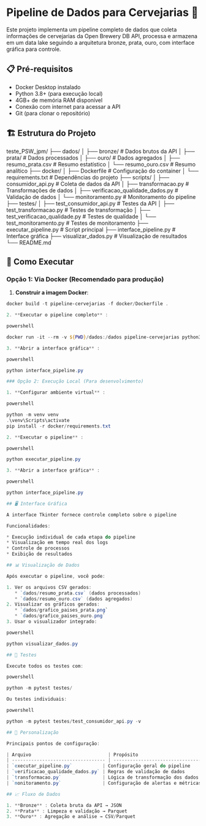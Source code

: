
# Pipeline de Dados para Cervejarias 🍺

Este projeto implementa um pipeline completo de dados que coleta informações de cervejarias da Open Brewery DB API, processa e armazena em um data lake seguindo a arquitetura bronze, prata, ouro, com interface gráfica para controle.

## 📋 Pré-requisitos

* Docker Desktop instalado
* Python 3.8+ (para execução local)
* 4GB+ de memória RAM disponível
* Conexão com internet para acessar a API
* Git (para clonar o repositório)

## 🏗️ Estrutura do Projeto

teste_PSW_jpm/
├── dados/
│ ├── bronze/ # Dados brutos da API
│ ├── prata/ # Dados processados
│ ├── ouro/ # Dados agregados
│ ├── resumo_prata.csv # Resumo estatístico
│ └── resumo_ouro.csv # Resumo analítico
├── docker/
│ ├── Dockerfile # Configuração do container
│ └── requirements.txt # Dependências do projeto
├── scripts/
│ ├── consumidor_api.py # Coleta de dados da API
│ ├── transformacao.py # Transformações de dados
│ ├── verificacao_qualidade_dados.py # Validação de dados
│ └── monitoramento.py # Monitoramento do pipeline
├── testes/
│ ├── test_consumidor_api.py # Testes da API
│ ├── test_transformacao.py # Testes de transformação
│ ├── test_verificacao_qualidade.py # Testes de qualidade
│ └── test_monitoramento.py # Testes de monitoramento
├── executar_pipeline.py # Script principal
├── interface_pipeline.py # Interface gráfica
├── visualizar_dados.py # Visualização de resultados
└── README.md

## 🚀 Como Executar

### Opção 1: Via Docker (Recomendado para produção)

1. **Construir a imagem Docker**:
```powershell
docker build -t pipeline-cervejarias -f docker/Dockerfile .

2. **Executar o pipeline completo** :

powershell

docker run -it --rm -v ${PWD}/dados:/dados pipeline-cervejarias python3 executar_pipeline.py

3. **Abrir a interface gráfica** :

powershell

python interface_pipeline.py

### Opção 2: Execução Local (Para desenvolvimento)

1. **Configurar ambiente virtual** :

powershell

python -m venv venv
.\venv\Scripts\activate
pip install -r docker/requirements.txt

2. **Executar o pipeline** :

powershell

python executar_pipeline.py

3. **Abrir a interface gráfica** :

powershell

python interface_pipeline.py

## 🖥️ Interface Gráfica

A interface Tkinter fornece controle completo sobre o pipeline

Funcionalidades:

* Execução individual de cada etapa do pipeline
* Visualização em tempo real dos logs
* Controle de processos
* Exibição de resultados

## 📊 Visualização de Dados

Após executar o pipeline, você pode:

1. Ver os arquivos CSV gerados:
   * `dados/resumo_prata.csv` (dados processados)
   * `dados/resumo_ouro.csv` (dados agregados)
2. Visualizar os gráficos gerados:
   * `dados/grafico_paises_prata.png`
   * `dados/grafico_paises_ouro.png`
3. Usar o visualizador integrado:

powershell

python visualizar_dados.py

## 🧪 Testes

Execute todos os testes com:

powershell

python -m pytest testes/

Ou testes individuais:

powershell

python -m pytest testes/test_consumidor_api.py -v

## 📝 Personalização

Principais pontos de configuração:

| Arquivo                            | Propósito                            |
| ---------------------------------- | ------------------------------------- |
| `executar_pipeline.py`           | Configuração geral do pipeline      |
| `verificacao_qualidade_dados.py` | Regras de validação de dados        |
| `transformacao.py`               | Lógica de transformação dos dados  |
| `monitoramento.py`               | Configuração de alertas e métricas |

## 📈 Fluxo de Dados

1. **Bronze** : Coleta bruta da API → JSON
2. **Prata** : Limpeza e validação → Parquet
3. **Ouro** : Agregação e análise → CSV/Parquet
